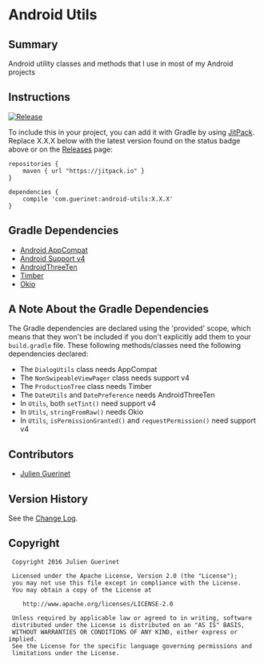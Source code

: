 # Android Utils

## Summary
Android utility classes and methods that I use in most of my Android projects

## Instructions
[![Release](https://jitpack.io/v/com.guerinet/android-utils.svg)](https://jitpack.io/#com.guerinet/android-utils)

To include this in your project, you can add it with Gradle by using [JitPack](https://jitpack.io). Replace X.X.X below with the latest version found on the status badge above or on the [Releases](https://github.com/jguerinet/android-utils/releases) page:

    repositories {
        maven { url "https://jitpack.io" }
    }

	dependencies {
	    compile 'com.guerinet:android-utils:X.X.X'
	}


## Gradle Dependencies
* [Android AppCompat](http://developer.android.com/tools/support-library/features.html#v7-appcompat)
* [Android Support v4](http://developer.android.com/tools/support-library/features.html#v4)
* [AndroidThreeTen](https://github.com/JakeWharton/ThreeTenABP)
* [Timber](https://github.com/JakeWharton/timber)
* [Okio](https://github.com/square/okio)

## A Note About the Gradle Dependencies
The Gradle dependencies are declared using the 'provided' scope, which means that they won't be included if you don't explicitly add them to your
`build.gradle` file. These following methods/classes need the following dependencies declared:

* The `DialogUtils` class needs AppCompat
* The `NonSwipeableViewPager` class needs support v4
* The `ProductionTree` class needs Timber  
* The `DateUtils` and `DatePreference` needs AndroidThreeTen
* In `Utils`, both `setTint()` need support v4
* In `Utils`, `stringFromRaw()` needs Okio
* In `Utils`, `isPermissionGranted()` and `requestPermission()` need support v4

## Contributors
* [Julien Guerinet](https://github.com/jguerinet)

## Version History
See the [Change Log](CHANGELOG.md).

## Copyright
	 Copyright 2016 Julien Guerinet

	 Licensed under the Apache License, Version 2.0 (the "License");
	 you may not use this file except in compliance with the License.
	 You may obtain a copy of the License at

	    http://www.apache.org/licenses/LICENSE-2.0

	 Unless required by applicable law or agreed to in writing, software
	 distributed under the License is distributed on an "AS IS" BASIS,
	 WITHOUT WARRANTIES OR CONDITIONS OF ANY KIND, either express or implied.
	 See the License for the specific language governing permissions and
	 limitations under the License.
